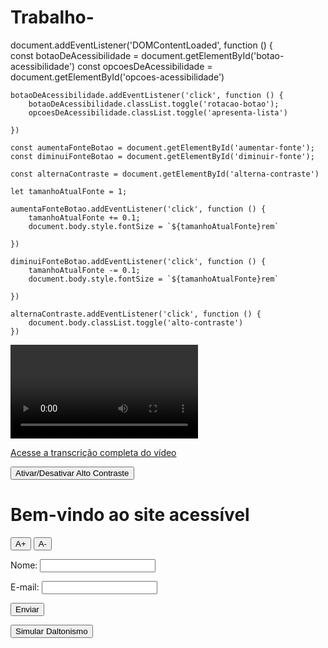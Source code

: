# Trabalho-
document.addEventListener('DOMContentLoaded', function () {  
    const botaoDeAcessibilidade = document.getElementById('botao-acessibilidade')
    const opcoesDeAcessibilidade = document.getElementById('opcoes-acessibilidade')

    botaoDeAcessibilidade.addEventListener('click', function () {
        botaoDeAcessibilidade.classList.toggle('rotacao-botao');
        opcoesDeAcessibilidade.classList.toggle('apresenta-lista')

    })

    const aumentaFonteBotao = document.getElementById('aumentar-fonte');
    const diminuiFonteBotao = document.getElementById('diminuir-fonte');

    const alternaContraste = document.getElementById('alterna-contraste')

    let tamanhoAtualFonte = 1;

    aumentaFonteBotao.addEventListener('click', function () {
        tamanhoAtualFonte += 0.1;
        document.body.style.fontSize = `${tamanhoAtualFonte}rem`

    })

    diminuiFonteBotao.addEventListener('click', function () {
        tamanhoAtualFonte -= 0.1;
        document.body.style.fontSize = `${tamanhoAtualFonte}rem`

    })

    alternaContraste.addEventListener('click', function () {
        document.body.classList.toggle('alto-contraste')
    })

<video controls>
  <source src="video-aula.mp4" type="video/mp4">
  <track src="legendas.vtt" kind="subtitles" srclang="pt" label="Português">
  Seu navegador não suporta o elemento de vídeo.
</video>

<p><a href="transcricao-video.html">Acesse a transcrição completa do vídeo</a></p>
<button onclick="toggleContraste()">Ativar/Desativar Alto Contraste</button>

<script>
  function toggleContraste() {
    document.body.classList.toggle("alto-contraste");
  }
</script>

<style>
  .alto-contraste {
    background-color: black;
    color: yellow;
  }
  .alto-contraste a {
    color: cyan;
  }
</style><a href="#conteudo" class="skip-link">Pular para o conteúdo principal</a>

<style>
  .skip-link {
    position: absolute;
    left: -999px;
    top: auto;
    background: #000;
    color: #fff;
    padding: 8px;
  }
  .skip-link:focus {
    left: 10px;
    top: 10px;
  }
</style>

<main id="conteudo">
  <h1>Bem-vindo ao site acessível</h1>
</main>
<button onclick="aumentarFonte()">A+</button>
<button onclick="diminuirFonte()">A-</button>

<script>
  let tamanho = 16;
  function aumentarFonte() {
    tamanho += 2;
    document.body.style.fontSize = tamanho + "px";
  }
  function diminuirFonte() {
    if (tamanho > 10) {
      tamanho -= 2;
      document.body.style.fontSize = tamanho + "px";
    }
  }
</script><form>
  <label for="nome">Nome:</label>
  <input type="text" id="nome" aria-required="true">

  <label for="email">E-mail:</label>
  <input type="email" id="email" aria-required="true">

  <button type="submit">Enviar</button>
</form><button onclick="toggleDaltonismo()">Simular Daltonismo</button>

<script>
  function toggleDaltonismo() {
    document.body.classList.toggle("daltonismo");
  }
</script>

<style>
  .daltonismo {
    filter: grayscale(100%);
  }
</style>

